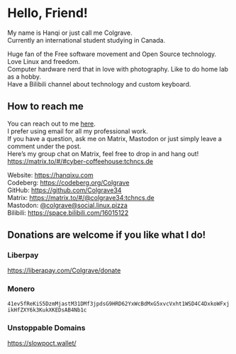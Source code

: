 # Hello, Friend! 
My name is Hanqi or just call me Colgrave.  
Currently an international student studying in Canada. 

Huge fan of the Free software movement and Open Source technology. Love Linux and freedom.  
Computer hardware nerd that in love with photography. Like to do home lab as a hobby.  
Have a Bilibili channel about technology and custom keyboard.

## How to reach me
You can reach out to me [here](https://hanqixu.com/contact/).  
I prefer using email for all my professional work.  
If you have a question, ask me on Matrix, Mastodon or just simply leave a comment under the post.  
Here’s my group chat on Matrix, feel free to drop in and hang out!  
https://matrix.to/#/#cyber-coffeehouse:tchncs.de

Website: https://hanqixu.com  
Codeberg: https://codeberg.org/Colgrave  
GitHub: https://github.com/Colgrave34  
Matrix: https://matrix.to/#/@colgrave34:tchncs.de  
Mastodon:  [@colgrave@social.linux.pizza](https://social.linux.pizza/@colgrave)  
Bilibili: https://space.bilibili.com/16015122

## Donations are welcome if you like what I do!
### Liberpay
https://liberapay.com/Colgrave/donate  
### Monero
`41ev5fReKiS5DzmMjastM31DMf3jpdsG9HRD62YxWcBdMxG5xvcVxht1WSD4C4DxkoWFxjikHfZXY6k3KukXKEDsAB4Nb1c`
### Unstoppable Domains
https://slowpoct.wallet/
